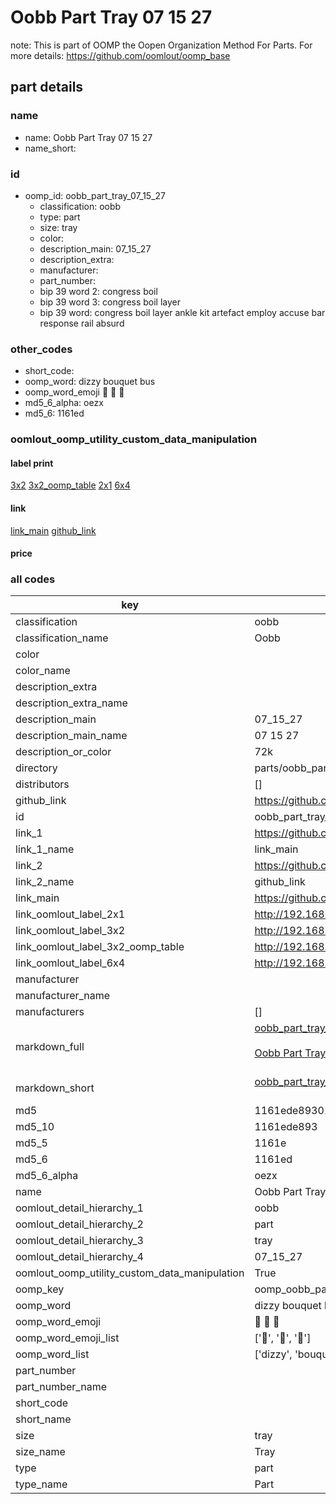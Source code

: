 # Oobb Part Tray 07 15 27  

note: This is part of OOMP the Oopen Organization Method For Parts. For more details: https://github.com/oomlout/oomp_base

##  part details





### name
* name: Oobb Part Tray 07 15 27
* name_short: 
### id
* oomp_id: oobb_part_tray_07_15_27
  * classification: oobb
  * type: part
  * size: tray
  * color: 
  * description_main: 07_15_27
  * description_extra: 
  * manufacturer: 
  * part_number: 
  * bip 39 word 2: congress boil
  * bip 39 word 3: congress boil layer
  * bip 39 word: congress boil layer ankle kit artefact employ accuse bar response rail absurd

### other_codes
* short_code: 
* oomp_word: dizzy bouquet bus
* oomp_word_emoji :dizzy: :bouquet: :bus:
* md5_6_alpha: oezx
* md5_6: 1161ed






### oomlout_oomp_utility_custom_data_manipulation
#### label print
[3x2](http://192.168.1.245:1112/?label=oomp%20oezx)
[3x2_oomp_table](http://192.168.1.107:1112/?label=oomp%20oezx)
[2x1](http://192.168.1.242:1112/?label=oomp%20oezx)
[6x4](http://192.168.1.55:1112/?label=oomp%20oezx)    

#### link

[link_main](https://github.com/oomlout/oomlout_oomp_current_version_messy/tree/main/parts/oobb_part_tray_07_15_27) [github_link](https://github.com/oomlout/oomlout_oomp_part_src/tree/main/parts/oobb_part_tray_07_15_27)                             

#### price







### all codes 
| key | value |  
| --- | --- |  
| classification | oobb |  
| classification_name | Oobb |  
| color |  |  
| color_name |  |  
| description_extra |  |  
| description_extra_name |  |  
| description_main | 07_15_27 |  
| description_main_name | 07 15 27 |  
| description_or_color | 72k |  
| directory | parts/oobb_part_tray_07_15_27 |  
| distributors | [] |  
| github_link | https://github.com/oomlout/oomlout_oomp_part_src/tree/main/parts/oobb_part_tray_07_15_27 |  
| id | oobb_part_tray_07_15_27 |  
| link_1 | https://github.com/oomlout/oomlout_oomp_current_version_messy/tree/main/parts/oobb_part_tray_07_15_27 |  
| link_1_name | link_main |  
| link_2 | https://github.com/oomlout/oomlout_oomp_part_src/tree/main/parts/oobb_part_tray_07_15_27 |  
| link_2_name | github_link |  
| link_main | https://github.com/oomlout/oomlout_oomp_current_version_messy/tree/main/parts/oobb_part_tray_07_15_27 |  
| link_oomlout_label_2x1 | http://192.168.1.242:1112/?label=oomp%20oezx |  
| link_oomlout_label_3x2 | http://192.168.1.245:1112/?label=oomp%20oezx |  
| link_oomlout_label_3x2_oomp_table | http://192.168.1.107:1112/?label=oomp%20oezx |  
| link_oomlout_label_6x4 | http://192.168.1.55:1112/?label=oomp%20oezx |  
| manufacturer |  |  
| manufacturer_name |  |  
| manufacturers | [] |  
| markdown_full | [oobb_part_tray_07_15_27](https://github.com/oomlout/oomlout_oomp_current_version_messy/tree/main/parts/oobb_part_tray_07_15_27)<br>[](https://github.com/oomlout/oomlout_oomp_current_version_messy/tree/main/parts/oobb_part_tray_07_15_27)<br>[Oobb Part Tray 07 15 27](https://github.com/oomlout/oomlout_oomp_current_version_messy/tree/main/parts/oobb_part_tray_07_15_27)<br><br> |  
| markdown_short | [oobb_part_tray_07_15_27](https://github.com/oomlout/oomlout_oomp_current_version_messy/tree/main/parts/oobb_part_tray_07_15_27)<br><br> |  
| md5 | 1161ede89301a91c33bd7092fc864178 |  
| md5_10 | 1161ede893 |  
| md5_5 | 1161e |  
| md5_6 | 1161ed |  
| md5_6_alpha | oezx |  
| name | Oobb Part Tray 07 15 27 |  
| oomlout_detail_hierarchy_1 | oobb |  
| oomlout_detail_hierarchy_2 | part |  
| oomlout_detail_hierarchy_3 | tray |  
| oomlout_detail_hierarchy_4 | 07_15_27 |  
| oomlout_oomp_utility_custom_data_manipulation | True |  
| oomp_key | oomp_oobb_part_tray_07_15_27 |  
| oomp_word | dizzy bouquet bus |  
| oomp_word_emoji | :dizzy: :bouquet: :bus: |  
| oomp_word_emoji_list | [':dizzy:', ':bouquet:', ':bus:'] |  
| oomp_word_list | ['dizzy', 'bouquet', 'bus'] |  
| part_number |  |  
| part_number_name |  |  
| short_code |  |  
| short_name |  |  
| size | tray |  
| size_name | Tray |  
| type | part |  
| type_name | Part |  

